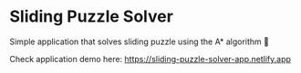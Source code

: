 # Sliding Puzzle Solver

Simple application that solves sliding puzzle using the A* algorithm 🧩

Check application demo here: https://sliding-puzzle-solver-app.netlify.app

<!-- ## Screenshots -->
<!-- <img width="768" src="https://user-images.githubusercontent.com/51440879/216780920-7e65d1a5-8ec3-4828-ab9c-54359b6289fa.png"> -->
